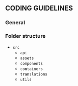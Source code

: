 ## CODING GUIDELINES

### General

### Folder structure

- `src`
  - `api`
  - `assets`
  - `components`
  - `containers`
  - `translations`
  - `utils`
